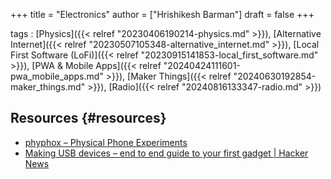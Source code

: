 +++
title = "Electronics"
author = ["Hrishikesh Barman"]
draft = false
+++

tags
: [Physics]({{< relref "20230406190214-physics.md" >}}), [Alternative Internet]({{< relref "20230507105348-alternative_internet.md" >}}), [Local First Software (LoFi)]({{< relref "20230915141853-local_first_software.md" >}}), [PWA &amp; Mobile Apps]({{< relref "20240424111601-pwa_mobile_apps.md" >}}), [Maker Things]({{< relref "20240630192854-maker_things.md" >}}), [Radio]({{< relref "20240816133347-radio.md" >}})


## Resources {#resources}

-   [phyphox – Physical Phone Experiments](https://phyphox.org/)
-   [Making USB devices – end to end guide to your first gadget | Hacker News](https://news.ycombinator.com/item?id=40560300)
